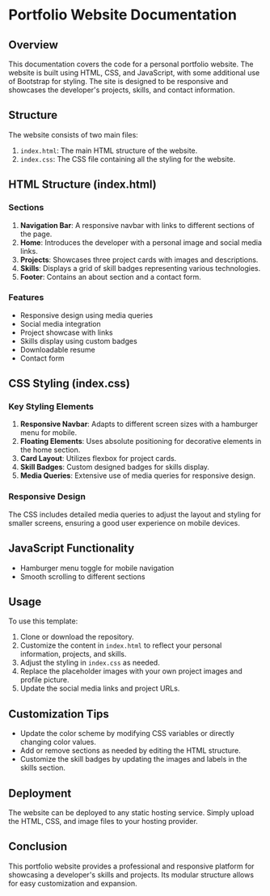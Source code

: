 # Portfolio Website Documentation

## Overview

This documentation covers the code for a personal portfolio website. The website is built using HTML, CSS, and JavaScript, with some additional use of Bootstrap for styling. The site is designed to be responsive and showcases the developer's projects, skills, and contact information.

## Structure

The website consists of two main files:

1. `index.html`: The main HTML structure of the website.
2. `index.css`: The CSS file containing all the styling for the website.

## HTML Structure (index.html)

### Sections

1. **Navigation Bar**: A responsive navbar with links to different sections of the page.
2. **Home**: Introduces the developer with a personal image and social media links.
3. **Projects**: Showcases three project cards with images and descriptions.
4. **Skills**: Displays a grid of skill badges representing various technologies.
5. **Footer**: Contains an about section and a contact form.

### Features

- Responsive design using media queries
- Social media integration
- Project showcase with links
- Skills display using custom badges
- Downloadable resume
- Contact form

## CSS Styling (index.css)

### Key Styling Elements

1. **Responsive Navbar**: Adapts to different screen sizes with a hamburger menu for mobile.
2. **Floating Elements**: Uses absolute positioning for decorative elements in the home section.
3. **Card Layout**: Utilizes flexbox for project cards.
4. **Skill Badges**: Custom designed badges for skills display.
5. **Media Queries**: Extensive use of media queries for responsive design.

### Responsive Design

The CSS includes detailed media queries to adjust the layout and styling for smaller screens, ensuring a good user experience on mobile devices.

## JavaScript Functionality

- Hamburger menu toggle for mobile navigation
- Smooth scrolling to different sections

## Usage

To use this template:

1. Clone or download the repository.
2. Customize the content in `index.html` to reflect your personal information, projects, and skills.
3. Adjust the styling in `index.css` as needed.
4. Replace the placeholder images with your own project images and profile picture.
5. Update the social media links and project URLs.

## Customization Tips

- Update the color scheme by modifying CSS variables or directly changing color values.
- Add or remove sections as needed by editing the HTML structure.
- Customize the skill badges by updating the images and labels in the skills section.

## Deployment

The website can be deployed to any static hosting service. Simply upload the HTML, CSS, and image files to your hosting provider.

## Conclusion

This portfolio website provides a professional and responsive platform for showcasing a developer's skills and projects. Its modular structure allows for easy customization and expansion.